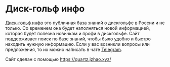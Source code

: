 # Диск-гольф инфо

[Диск-гольф инфо](https://discgolfinfo.ru/) это публичная база знаний о дискгольфе в России и не только.
Со временем она будет наполняться новой информацией, которая будет полезна новичкам и профи в дискгольфе.
Сайт поддерживает поиск по базе знаний, чтобы было удобно и быстро находить нужную информацию.
Если у вас возникли вопросы или предложения, то их можно написать в чате [Telegram](https://t.me/+BTFiRCqea1U5YTEy).

Сайт сделан с помощью https://quartz.jzhao.xyz/
